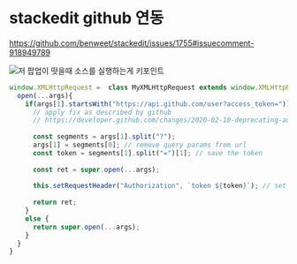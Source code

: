 # stackedit github 연동

https://github.com/benweet/stackedit/issues/1755#issuecomment-918949789

![저 팝업이 떳을때 소스를 실행하는게 키포인트](https://photos.app.goo.gl/obuZhHyp6c3LR9jT6)

```js
window.XMLHttpRequest =  class MyXMLHttpRequest extends window.XMLHttpRequest {
  open(...args){
    if(args[1].startsWith("https://api.github.com/user?access_token=")) {
      // apply fix as described by github
      // https://developer.github.com/changes/2020-02-10-deprecating-auth-through-query-param/#changes-to-make
  
      const segments = args[1].split("?");
      args[1] = segments[0]; // remove query params from url
      const token = segments[1].split("=")[1]; // save the token
      
      const ret = super.open(...args);
      
      this.setRequestHeader("Authorization", `token ${token}`); // set required header
      
      return ret;
    }
    else {
      return super.open(...args);
    }
  }
}
```
    



<!--stackedit_data:
eyJoaXN0b3J5IjpbNTAyOTc2MzI0XX0=
-->